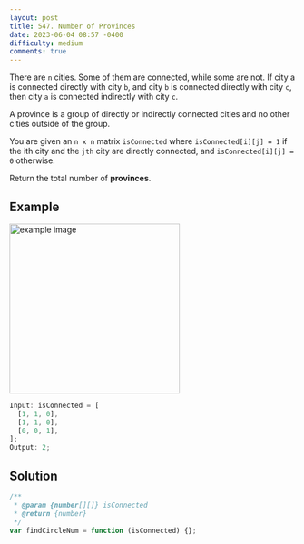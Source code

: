 ```yaml
---
layout: post
title: 547. Number of Provinces
date: 2023-06-04 08:57 -0400
difficulty: medium
comments: true
---
```


There are `n` cities. Some of them are connected, while some are not. If city a is connected directly with city `b`, and city `b` is connected directly with city `c`, then city `a` is connected indirectly with city `c`.

A province is a group of directly or indirectly connected cities and no other cities outside of the group.

You are given an `n x n` matrix `isConnected` where `isConnected[i][j] = 1` if the ith city and the `jth` city are directly connected, and `isConnected[i][j] = 0` otherwise.

Return the total number of **provinces**.

## Example

<img src="{{ site.baseurl }}/assets/images/jun-4.jpg" alt="example image" width="300"/>

```javascript
Input: isConnected = [
  [1, 1, 0],
  [1, 1, 0],
  [0, 0, 1],
];
Output: 2;
```

## Solution

```javascript
/**
 * @param {number[][]} isConnected
 * @return {number}
 */
var findCircleNum = function (isConnected) {};
```
